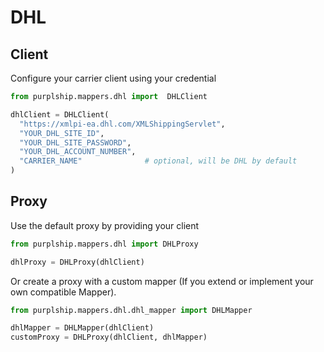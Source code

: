 # DHL

## Client

Configure your carrier client using your credential

```python
from purplship.mappers.dhl import  DHLClient

dhlClient = DHLClient(
  "https://xmlpi-ea.dhl.com/XMLShippingServlet",
  "YOUR_DHL_SITE_ID",
  "YOUR_DHL_SITE_PASSWORD",
  "YOUR_DHL_ACCOUNT_NUMBER",
  "CARRIER_NAME"              # optional, will be DHL by default
)
```

## Proxy

Use the default proxy by providing your client

```python
from purplship.mappers.dhl import DHLProxy

dhlProxy = DHLProxy(dhlClient)
```

Or create a proxy with a custom mapper (If you extend or implement your own compatible Mapper).

```python
from purplship.mappers.dhl.dhl_mapper import DHLMapper

dhlMapper = DHLMapper(dhlClient)
customProxy = DHLProxy(dhlClient, dhlMapper)
```